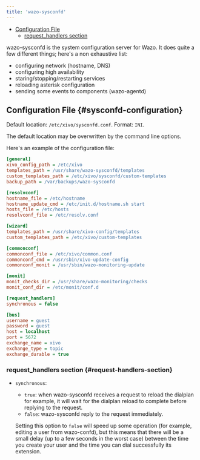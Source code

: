 ```yaml
---
title: 'wazo-sysconfd'
---
```


- [Configuration File](#sysconfd-configuration)
  - [request_handlers section](#request-handlers-section)

wazo-sysconfd is the system configuration server for Wazo. It does quite a few different things;
here's a non exhaustive list:

- configuring network (hostname, DNS)
- configuring high availability
- staring/stopping/restarting services
- reloading asterisk configuration
- sending some events to components (wazo-agentd)

## Configuration File {#sysconfd-configuration}

Default location: `/etc/xivo/sysconfd.conf`. Format: `INI`.

The default location may be overwritten by the command line options.

Here's an example of the configuration file:

```ini
[general]
xivo_config_path = /etc/xivo
templates_path = /usr/share/wazo-sysconfd/templates
custom_templates_path = /etc/xivo/sysconfd/custom-templates
backup_path = /var/backups/wazo-sysconfd

[resolvconf]
hostname_file = /etc/hostname
hostname_update_cmd = /etc/init.d/hostname.sh start
hosts_file = /etc/hosts
resolvconf_file = /etc/resolv.conf

[wizard]
templates_path = /usr/share/xivo-config/templates
custom_templates_path = /etc/xivo/custom-templates

[commonconf]
commonconf_file = /etc/xivo/common.conf
commonconf_cmd = /usr/sbin/xivo-update-config
commonconf_monit = /usr/sbin/wazo-monitoring-update

[monit]
monit_checks_dir = /usr/share/wazo-monitoring/checks
monit_conf_dir = /etc/monit/conf.d

[request_handlers]
synchronous = false

[bus]
username = guest
password = guest
host = localhost
port = 5672
exchange_name = xivo
exchange_type = topic
exchange_durable = true
```

### request_handlers section {#request-handlers-section}

- `synchronous`:

  - `true`: when wazo-sysconfd receives a request to reload the dialplan for example, it will wait
    for the dialplan reload to complete before replying to the request.
  - `false`: wazo-sysconfd reply to the request immediately.

  Setting this option to `false` will speed up some operation (for example, editing a user from
  wazo-confd), but this means that there will be a small delay (up to a few seconds in the worst
  case) between the time you create your user and the time you can dial successfully its extension.
